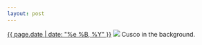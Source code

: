 ```yaml
---
layout: post
---
```


<p>
  <time><a href="/221">{{ page.date | date: "%e %B, %Y" }}</a></time>
  <a href="/221"><img src="{{ site.assets_url }}/221.jpg"/></a>
  <span>Cusco in the background.</span>
</p>
